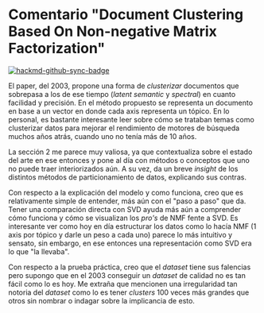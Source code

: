 # Comentario "Document Clustering Based On Non-negative Matrix Factorization"

[![hackmd-github-sync-badge](https://hackmd.io/HcZ-zzoZT8m_UmRC6nfcQQ/badge)](https://hackmd.io/HcZ-zzoZT8m_UmRC6nfcQQ)


El paper, del 2003, propone una forma de *clusterizar* documentos que sobrepasa a los de ese tiempo (*latent semantic* y *spectral*) en cuanto facilidad y precisión. En el método propuesto se representa un documento en base a un vector en donde cada axis representa un tópico. En lo personal, es bastante interesante leer sobre cómo se trataban temas como clusterizar datos para mejorar el rendimiento de motores de búsqueda muchos años atrás, cuando uno no tenía más de 10 años.

La sección 2 me parece muy valiosa, ya que contextualiza sobre el estado del arte en ese entonces y pone al día con métodos o conceptos que uno no puede traer interiorizados aún. A su vez, da un breve *insight* de los distintos métodos de particionamiento de datos, explicando sus contras.

Con respecto a la explicación del modelo y como funciona, creo que es relativamente simple de entender, más aún con el "paso a paso" que da. Tener una comparación directa con SVD ayuda más aún a comprender cómo funciona y cómo se visualizan los *pro's* de NMF fente a SVD. Es interesante ver como hoy en día estructurar los datos como lo hacía NMF (1 axis por tópico y darle un peso a cada uno) parece lo más intuitivo y sensato, sin embargo, en ese entonces una representación como SVD era lo que "la llevaba".

Con respecto a la prueba práctica, creo que el *dataset* tiene sus falencias pero supongo que en el 2003 conseguir un *dataset* de calidad no es tan fácil como lo es hoy. Me extraña que mencionen una irregularidad tan notoria del *dataset* como lo es tener *clusters* 100 veces más grandes que otros sin nombrar o indagar sobre la implicancia de esto. 
